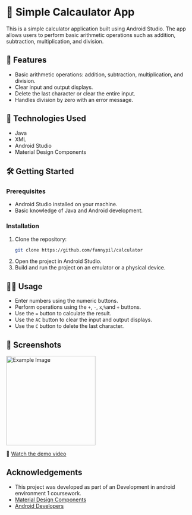 
# 🔢 Simple Calcaulator App

This is a simple calculator application built using Android Studio. The app allows users to perform basic arithmetic operations such as addition, subtraction, multiplication, and division.



## 🌟 Features

- Basic arithmetic operations: addition, subtraction, multiplication, and division.
- Clear input and output displays.
- Delete the last character or clear the entire input.
- Handles division by zero with an error message.


## 🤖 Technologies Used
- Java
- XML
- Android Studio
- Material Design Components
## 🛠️ Getting Started
### Prerequisites
- Android Studio installed on your machine.
- Basic knowledge of Java and Android development.
### Installation

1. Clone the repository:
    ```sh
    git clone https://github.com/fannypil/calculator
    ```
2. Open the project in Android Studio.
3. Build and run the project on an emulator or a physical device.
## 👨‍💻 Usage

- Enter numbers using the numeric buttons.
- Perform operations using the `+`, `-`, `x`,`%`and `÷` buttons.
- Use the `=` button to calculate the result.
- Use the `AC` button to clear the input and output displays.
- Use the `C` button to delete the last character.

## 📸 Screenshots

<img src="https://github.com/user-attachments/assets/0f804a4b-32b1-4039-8288-34f1879c8de4" alt="Example Image" style="width: 240px;"> 

🎥 [Watch the demo video](https://github.com/user-attachments/assets/a906d216-60d3-42b7-8881-4f4d614abc9e)


## Acknowledgements
- This project was developed as part of an Development in android environment 1 coursework.
- [Material Design Components](https://material.io/develop/android/docs/getting-started)
- [Android Developers](https://developer.android.com/docs)
